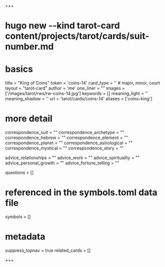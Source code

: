 +++
# hugo new --kind tarot-card content/projects/tarot/cards/suit-number.md
# basics
title     		 = "King of Coins"
token					 = 'coins-14'
card_type			 = '' # major, minor, court
layout				 = "tarot-card"
author    		 = 'me'
one_liner 		 = ""
images				 = ['/images/tarot/rws/rw-coins-14.jpg']
keywords			 = []
meaning_light  = ''
meaning_shadow = ''
url						 = 'tarot/cards/coins-14'
aliases				 = ['coins-king']

# more detail
correspondence_suit 				= ""
correspondence_archetype 		= ""
correspondence_hebrew 			= ""
correspondence_element 			= ""
correspondence_planet 			= ""
correspondence_astrological = ""
correspondence_mystical 		= ""
correspondence_story 				= ""

advice_relationships 	 = ""
advice_work 					 = ""
advice_spirituality 	 = ""
advice_personal_growth = ""
advice_fortune_telling = ""

questions	= []

# referenced in the symbols.toml data file
symbols	  = []

# metadata
suppress_topnav = true
related_cards 	= []

+++